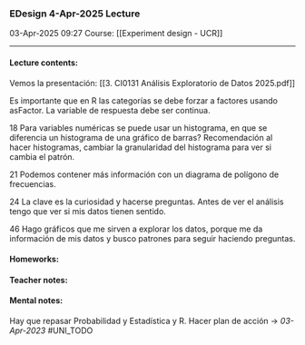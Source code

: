 ### EDesign 4-Apr-2025 Lecture

03-Apr-2025 09:27
Course: [[Experiment design - UCR]]
___
#### **Lecture contents:**
Vemos la presentación: [[3. CI0131 Análisis Exploratorio de Datos 2025.pdf]]

Es importante que en R las categorías se debe forzar a factores usando asFactor.
La variable de respuesta debe ser continua.

18
Para variables numéricas se puede usar un histograma, en que se diferencia un histograma de una gráfico de barras? Recomendación al hacer histogramas, cambiar la granularidad del histograma para ver si cambia el patrón. 

21
Podemos contener más información con un diagrama de polígono de frecuencias.

24
La clave es la curiosidad y hacerse preguntas. Antes de ver el análisis tengo que ver si mis datos tienen sentido.

46
Hago gráficos que me sirven a explorar los datos, porque me da información de mis datos y busco patrones para seguir haciendo preguntas.


#### **Homeworks:**

#### **Teacher notes:**

#### **Mental notes:**
Hay que repasar Probabilidad y Estadística y R. Hacer plan de acción -> _03-Apr-2023_ #UNI_TODO 
